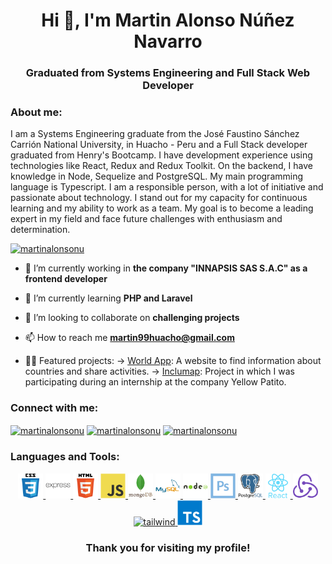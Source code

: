 <h1 align="center">Hi 👋, I'm Martin Alonso Núñez Navarro</h1>
<h3 align="center">Graduated from Systems Engineering and Full Stack Web Developer</h3>

<h3 align="left">About me:</h3>
<p align="left"> I am a Systems Engineering graduate from the José Faustino Sánchez Carrión National University, in Huacho - Peru and a Full Stack developer graduated from Henry's Bootcamp. I have development experience using technologies like React, Redux and Redux Toolkit. On the backend, I have knowledge in Node, Sequelize and PostgreSQL. My main programming language is Typescript. I am a responsible person, with a lot of initiative and passionate about technology. I stand out for my capacity for continuous learning and my ability to work as a team. My goal is to become a leading expert in my field and face future challenges with enthusiasm and determination.</p>

<p align="left"> <a href="https://twitter.com/martinalonsonu" target="blank"><img src="https://img.shields.io/twitter/follow/martinalonsonu?logo=twitter&style=for-the-badge" alt="martinalonsonu" /></a> </p>

- 🔭 I’m currently working in **the company "INNAPSIS SAS S.A.C" as a frontend developer**

- 🌱 I’m currently learning **PHP and Laravel**

- 👯 I’m looking to collaborate on **challenging projects**

- 📫 How to reach me **martin99huacho@gmail.com**

- 👨‍💻 Featured projects:
  -> [World App](https://github.com/martinalonsonu/WorldApp-PI-Henry): A website to find information about countries and share activities.
  -> [Inclumap](https://www.inclumap.com/): Project in which I was participating during an internship at the company Yellow Patito.

<h3 align="left">Connect with me:</h3>
<p align="left">
<a href="https://twitter.com/martinalonsonu" target="blank"><img align="center" src="https://raw.githubusercontent.com/rahuldkjain/github-profile-readme-generator/master/src/images/icons/Social/twitter.svg" alt="martinalonsonu" height="30" width="40" /></a>
<a href="https://linkedin.com/in/martinalonsonu" target="blank"><img align="center" src="https://raw.githubusercontent.com/rahuldkjain/github-profile-readme-generator/master/src/images/icons/Social/linked-in-alt.svg" alt="martinalonsonu" height="30" width="40" /></a>
<a href="https://instagram.com/martinalonsonu" target="blank"><img align="center" src="https://raw.githubusercontent.com/rahuldkjain/github-profile-readme-generator/master/src/images/icons/Social/instagram.svg" alt="martinalonsonu" height="30" width="40" /></a>
</p>

<h3 align="left">Languages and Tools:</h3>
<p align="center"> <a href="https://www.w3schools.com/css/" target="_blank" rel="noreferrer"> <img src="https://raw.githubusercontent.com/devicons/devicon/master/icons/css3/css3-original-wordmark.svg" alt="css3" width="40" height="40"/> </a> <a href="https://expressjs.com" target="_blank" rel="noreferrer"> <img src="https://raw.githubusercontent.com/devicons/devicon/master/icons/express/express-original-wordmark.svg" alt="express" width="40" height="40"/> </a> <a href="https://www.w3.org/html/" target="_blank" rel="noreferrer"> <img src="https://raw.githubusercontent.com/devicons/devicon/master/icons/html5/html5-original-wordmark.svg" alt="html5" width="40" height="40"/> </a> <a href="https://developer.mozilla.org/en-US/docs/Web/JavaScript" target="_blank" rel="noreferrer"> <img src="https://raw.githubusercontent.com/devicons/devicon/master/icons/javascript/javascript-original.svg" alt="javascript" width="40" height="40"/> </a> <a href="https://www.mongodb.com/" target="_blank" rel="noreferrer"> <img src="https://raw.githubusercontent.com/devicons/devicon/master/icons/mongodb/mongodb-original-wordmark.svg" alt="mongodb" width="40" height="40"/> </a> <a href="https://www.mysql.com/" target="_blank" rel="noreferrer"> <img src="https://raw.githubusercontent.com/devicons/devicon/master/icons/mysql/mysql-original-wordmark.svg" alt="mysql" width="40" height="40"/> </a> <a href="https://nodejs.org" target="_blank" rel="noreferrer"> <img src="https://raw.githubusercontent.com/devicons/devicon/master/icons/nodejs/nodejs-original-wordmark.svg" alt="nodejs" width="40" height="40"/> </a> <a href="https://www.photoshop.com/en" target="_blank" rel="noreferrer"> <img src="https://raw.githubusercontent.com/devicons/devicon/master/icons/photoshop/photoshop-line.svg" alt="photoshop" width="40" height="40"/> </a> <a href="https://www.postgresql.org" target="_blank" rel="noreferrer"> <img src="https://raw.githubusercontent.com/devicons/devicon/master/icons/postgresql/postgresql-original-wordmark.svg" alt="postgresql" width="40" height="40"/> </a> <a href="https://reactjs.org/" target="_blank" rel="noreferrer"> <img src="https://raw.githubusercontent.com/devicons/devicon/master/icons/react/react-original-wordmark.svg" alt="react" width="40" height="40"/> </a> <a href="https://redux.js.org" target="_blank" rel="noreferrer"> <img src="https://raw.githubusercontent.com/devicons/devicon/master/icons/redux/redux-original.svg" alt="redux" width="40" height="40"/> </a> <a href="https://tailwindcss.com/" target="_blank" rel="noreferrer"> <img src="https://www.vectorlogo.zone/logos/tailwindcss/tailwindcss-icon.svg" alt="tailwind" width="40" height="40"/> </a> <a href="https://www.typescriptlang.org/" target="_blank" rel="noreferrer"> <img src="https://raw.githubusercontent.com/devicons/devicon/master/icons/typescript/typescript-original.svg" alt="typescript" width="40" height="40"/> </a> </p>

<h3 align='center'>Thank you for visiting my profile!</h3>
